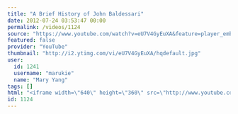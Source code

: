 ```yaml
---
title: "A Brief History of John Baldessari"
date: 2012-07-24 03:53:47 00:00
permalink: /videos/1124
source: "https://www.youtube.com/watch?v=eU7V4GyEuXA&feature=player_embedded"
featured: false
provider: "YouTube"
thumbnail: "http://i2.ytimg.com/vi/eU7V4GyEuXA/hqdefault.jpg"
user:
  id: 1241
  username: "marukie"
  name: "Mary Yang"
tags: []
html: "<iframe width=\"640\" height=\"360\" src=\"http://www.youtube.com/embed/eU7V4GyEuXA?wmode=transparent&fs=1&feature=oembed\" frameborder=\"0\" allowfullscreen></iframe>"
id: 1124
---
```


